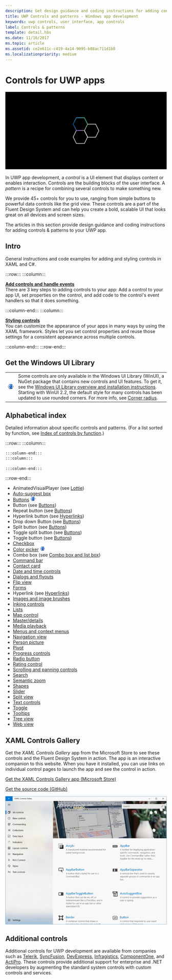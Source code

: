 ```yaml
---
description: Get design guidance and coding instructions for adding controls &amp; patterns to your UWP app. Find  over 45 powerful controls for you to use with your app.
title: UWP Controls and patterns - Windows app development
keywords: uwp controls, user interface, app controls
label: Controls & patterns
template: detail.hbs
ms.date: 11/16/2017
ms.topic: article
ms.assetid: ce2e611c-c419-4a14-9095-b88ac711d1b8
ms.localizationpriority: medium
---
```


# Controls for UWP apps

![Controls](../images/controls-2x.png)

In UWP app development, a <i>control</i> is a UI element that displays content or enables interaction. Controls are the building blocks of the user interface. A <i>pattern</i> is a recipe for combining several controls to make something new.

We provide 45+ controls for you to use, ranging from simple buttons to powerful data controls like the grid view.  These controls are a part of the Fluent Design System and can help you create a bold, scalable UI that looks great on all devices and screen sizes.

The articles in this section provide design guidance and coding instructions for adding controls & patterns to your UWP app.

## Intro

General instructions and code examples for adding and styling controls in XAML and C#.

:::row:::
    :::column:::
      <p><b><a href="controls-and-events-intro.md">Add controls and handle events</a></b> <br/>
      There are 3 key steps to adding controls to your app: Add a control to your app UI, set properties on the control, and add code to the control's event handlers so that it does something.</p>
    :::column-end:::
    :::column:::
      <p><b><a href="xaml-styles.md">Styling controls</a></b> <br/>
      You can customize the appearance of your apps in many ways by using the XAML framework. Styles let you set control properties and reuse those settings for a consistent appearance across multiple controls.</p>
    :::column-end:::
:::row-end:::

## Get the Windows UI Library

|  |  |
| - | - |
| ![WinUI logo](images/winui-logo-64x64.png) | Some controls are only available in the Windows UI Library (WinUI), a NuGet package that contains new controls and UI features. To get it, see the [Windows UI Library overview and installation instructions](/uwp/toolkits/winui/).<br/>Starting with WinUI 2.2, the default style for many controls has been updated to use rounded corners. For more info, see [Corner radius](/windows/uwp/design/style/rounded-corner). |

## Alphabetical index

Detailed information about specific controls and patterns. (For a list sorted by function, see [Index of controls by function](controls-by-function.md).)

:::row:::
    :::column:::

    :::column-end:::
    :::column:::

    :::column-end:::
:::row-end:::

- AnimatedVisualPlayer (see [Lottie](/windows/communitytoolkit/animations/lottie))
- [Auto-suggest box](auto-suggest-box.md)
- [Buttons](buttons.md) ![WinUI logo](images/winui-logo-16x16.png)
- Button (see [Buttons](buttons.md))
- Repeat button (see [Buttons](buttons.md))
- Hyperlink button (see [Hyperlinks](hyperlinks.md))
- Drop down Button (see [Buttons](buttons.md))
- Split button (see [Buttons](buttons.md))
- Toggle split button (see [Buttons](buttons.md))
- Toggle button (see [Buttons](buttons.md))
- [Checkbox](checkbox.md)
- [Color picker](color-picker.md) ![WinUI logo](images/winui-logo-16x16.png)
- Combo box (see [Combo box and list box](combo-box.md))
- [Command bar](app-bars.md)
- [Contact card](contact-card.md)
- [Date and time controls](date-and-time.md)
- [Dialogs and flyouts](dialogs-and-flyouts/index.md)
- [Flip view](flipview.md)
- [Forms](forms.md)
- Hyperlink (see [Hyperlinks](hyperlinks.md))
- [Images and image brushes](images-imagebrushes.md)
- [Inking controls](inking-controls.md)
- [Lists](lists.md)
- [Map control](../../maps-and-location/controls-map.md)
- [Master/details](master-details.md)
- [Media playback](media-playback.md)
- [Menus and context menus](menus.md)
- [Navigation view](navigationview.md)
- [Person picture](person-picture.md)
- [Pivot](pivot.md)
- [Progress controls](progress-controls.md)
- [Radio button](radio-button.md)
- [Rating control](rating.md)
- [Scrolling and panning controls](scroll-controls.md)
- [Search](search.md)
- [Semantic zoom](semantic-zoom.md)
- [Shapes](shapes.md)
- [Slider](slider.md)
- [Split view](split-view.md)
- [Text controls](text-controls.md)
- [Toggle](toggles.md)
- [Tooltips](tooltips.md)
- [Tree view](tree-view.md)
- [Web view](web-view.md)

## XAML Controls Gallery

Get the _XAML Controls Gallery_ app from the Microsoft Store to see these controls and the Fluent Design System in action. The app is an interactive companion to this website. When you have it installed, you can use links on individual control pages to launch the app and see the control in action.

<a href="https://www.microsoft.com/store/productId/9MSVH128X2ZT">Get the XAML Controls Gallery app (Microsoft Store)</a>

<a href="https://github.com/Microsoft/Xaml-Controls-Gallery">Get the source code (GitHub)</a>

<img src="images/xaml-controls-gallery.png" alt="XAML Controls Gallery screen" />

## Additional controls

Additional controls for UWP development are available from companies such as <a href="https://www.telerik.com/">Telerik</a>, <a href="https://www.syncfusion.com/uwp-ui-controls">SyncFusion</a>, <a href="https://www.devexpress.com/Products/NET/Controls/Win10Apps/">DevExpress</a>,
<a href="https://www.infragistics.com/products/universal-windows-platform">Infragistics</a>, <a href="https://www.componentone.com/Studio/Platform/UWP">ComponentOne</a>, and <a href="https://www.actiprosoftware.com/products/controls/universal">ActiPro</a>. These controls provide additional support for enterprise and .NET developers by augmenting the standard system controls with custom controls and services.
